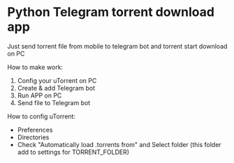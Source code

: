 # Python Telegram torrent download app 

Just send torrent file from mobile to telegram bot and torrent start download on PC


How to make work:
 1) Config your uTorrent on PC
 2) Create & add Telegram bot
 3) Run APP on PC
 4) Send file to Telegram bot


How to config uTorrent:
 - Preferences
 - Directories
 - Check "Automatically load .torrents from" and Select folder (this folder add to settings for TORRENT_FOLDER) 
 
